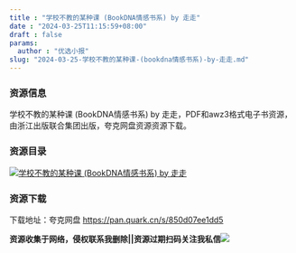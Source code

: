 ```yaml
---
title : "学校不教的某种课 (BookDNA情感书系) by 走走"
date : "2024-03-25T11:15:59+08:00"
draft : false
params:
  author : "优选小报"
slug: "2024-03-25-学校不教的某种课-(bookdna情感书系)-by-走走.md"
---
```


### 资源信息

学校不教的某种课 (BookDNA情感书系) by 走走，PDF和awz3格式电子书资源，由浙江出版联合集团出版，夸克网盘资源资源下载。

### 资源目录

[![学校不教的某种课 \(BookDNA情感书系\) by 走走
](//img7-1.zhekoulieshou.com/mmbiz_jpg/iaHBVewvSIbAjcr9g6TlCXSfiaDqkbzuEz5MKP0Rxx2FvDUCmnCnSg9tNPLQNw3OevhGCJU2T3KuToDejbyYCABQ/0)](//img7-1.zhekoulieshou.com/mmbiz_jpg/iaHBVewvSIbAjcr9g6TlCXSfiaDqkbzuEz5MKP0Rxx2FvDUCmnCnSg9tNPLQNw3OevhGCJU2T3KuToDejbyYCABQ/0)

### 资源下载

下载地址：夸克网盘 https://pan.quark.cn/s/850d07ee1dd5

**资源收集于网络，侵权联系我删除||资源过期扫码关注我私信**![](//img7-1.zhekoulieshou.com/mmbiz_jpg/iaHBVewvSIbAjcr9g6TlCXSfiaDqkbzuEzp207hVzPqT4YGQOAazQ1KNHCeACbia5Lzq4Ckwibe48iar1q7lgVP1o3w/640?wx_fmt=jpeg&from=appmsg)


